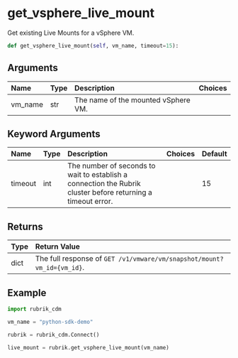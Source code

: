 # get\_vsphere\_live\_mount

Get existing Live Mounts for a vSphere VM.

```python
def get_vsphere_live_mount(self, vm_name, timeout=15):
```

## Arguments

| Name | Type | Description | Choices |
| :--- | :--- | :--- | :--- |
| vm\_name | str | The name of the mounted vSphere VM. |  |

## Keyword Arguments

| Name | Type | Description | Choices | Default |
| :--- | :--- | :--- | :--- | :--- |
| timeout | int | The number of seconds to wait to establish a connection the Rubrik cluster before returning a timeout error. |  | 15 |

## Returns

| Type | Return Value |
| :--- | :--- |
| dict | The full response of `GET /v1/vmware/vm/snapshot/mount?vm_id={vm_id}`. |

## Example

```python
import rubrik_cdm

vm_name = "python-sdk-demo"

rubrik = rubrik_cdm.Connect()

live_mount = rubrik.get_vsphere_live_mount(vm_name)
```

